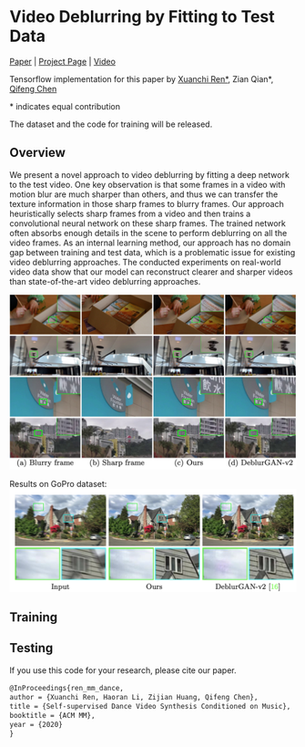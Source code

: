 # Video Deblurring by Fitting to Test Data

[Paper]()  |  [Project Page](https://xuanchiren.com/pub/blur) | [Video]()

Tensorflow implementation for this paper by [Xuanchi Ren*](https://xuanchiren.com), Zian Qian*, [Qifeng Chen](https://cqf.io/)

\* indicates equal contribution

The dataset and the code for training will be released.


## Overview
We present a novel approach to video deblurring by fitting a deep network to the test video. One key observation is that some frames in a video with motion blur are much sharper than others, and thus we can transfer the texture information in those sharp frames to blurry frames. Our approach heuristically selects sharp frames from a video and then trains a convolutional neural network on these sharp frames. The trained network often absorbs enough details in the scene to perform deblurring on all the video frames. As an internal learning method, our approach has no domain gap between training and test data, which is a problematic issue for existing video deblurring approaches. The conducted experiments on real-world video data show that our model can reconstruct clearer and sharper videos than state-of-the-art video deblurring approaches.

![](imgs/featured.png)

Results on GoPro dataset:
![](imgs/synthetic.png)

## Training


## Testing
If you use this code for your research, please cite our paper.

```
@InProceedings{ren_mm_dance,
author = {Xuanchi Ren, Haoran Li, Zijian Huang, Qifeng Chen},
title = {Self-supervised Dance Video Synthesis Conditioned on Music},
booktitle = {ACM MM},
year = {2020}
}
```
